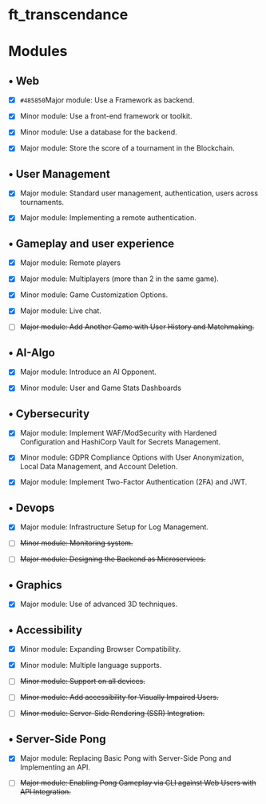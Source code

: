 # ft_transcendance


# Modules

## • Web

  - [x] `#485850`Major module: Use a Framework as backend.
  
  - [x] Minor module: Use a front-end framework or toolkit.
  
  - [x] Minor module: Use a database for the backend.
  
  - [x] Major module: Store the score of a tournament in the Blockchain.

## • User Management

  - [x] Major module: Standard user management, authentication, users across tournaments.

  - [x] Major module: Implementing a remote authentication.

## • Gameplay and user experience

  - [x] Major module: Remote players

  - [x] Major module: Multiplayers (more than 2 in the same game).

  - [x] Minor module: Game Customization Options.
  
  - [x] Major module: Live chat.
  
  - [ ] ~~Major module: Add Another Game with User History and Matchmaking.~~

## • AI-Algo

  - [x] Major module: Introduce an AI Opponent.
  
  - [x] Minor module: User and Game Stats Dashboards
  
## • Cybersecurity

  - [x] Major module: Implement WAF/ModSecurity with Hardened Configuration and HashiCorp Vault for Secrets Management.

  - [x] Minor module: GDPR Compliance Options with User Anonymization, Local Data Management, and Account Deletion.

  - [x] Major module: Implement Two-Factor Authentication (2FA) and JWT.

## • Devops

  - [x] Major module: Infrastructure Setup for Log Management.

  - [ ] ~~Minor module: Monitoring system.~~

  - [ ] ~~Major module: Designing the Backend as Microservices.~~

## • Graphics

  - [x] Major module: Use of advanced 3D techniques.
  
## • Accessibility
  
  - [x] Minor module: Expanding Browser Compatibility.
  
  - [x] Minor module: Multiple language supports.

  - [ ] ~~Minor module: Support on all devices.~~

  - [ ] ~~Minor module: Add accessibility for Visually Impaired Users.~~

  - [ ] ~~Minor module: Server-Side Rendering (SSR) Integration.~~

## • Server-Side Pong

  - [x] Major module: Replacing Basic Pong with Server-Side Pong and Implementing an API.

  - [ ] ~~Major module: Enabling Pong Gameplay via CLI against Web Users with API Integration.~~
  
